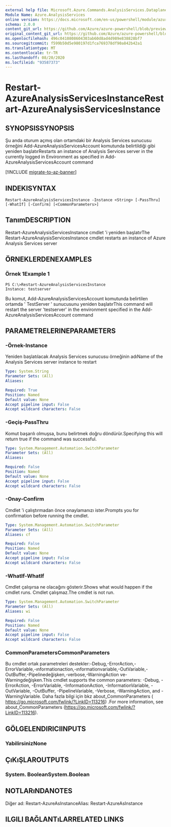 ```yaml
---
external help file: Microsoft.Azure.Commands.AnalysisServices.Dataplane.dll-Help.xml
Module Name: Azure.AnalysisServices
online version: https://docs.microsoft.com/en-us/powershell/module/azurerm.analysisservices/restart-azureanalysisservicesinstance
schema: 2.0.0
content_git_url: https://github.com/Azure/azure-powershell/blob/preview/src/ResourceManager/AnalysisServices/Commands.AnalysisServices.Dataplane/help/Restart-AzureAnalysisServicesInstance.md
original_content_git_url: https://github.com/Azure/azure-powershell/blob/preview/src/ResourceManager/AnalysisServices/Commands.AnalysisServices.Dataplane/help/Restart-AzureAnalysisServicesInstance.md
ms.openlocfilehash: 496c0410808604303ab60d8ad4d989e838828bf7
ms.sourcegitcommit: f599b50d5e980197d1fca769378df90a842b42a1
ms.translationtype: MT
ms.contentlocale: tr-TR
ms.lasthandoff: 08/20/2020
ms.locfileid: "93587373"
---
```

# <span data-ttu-id="c6b4b-101">Restart-AzureAnalysisServicesInstance</span><span class="sxs-lookup"><span data-stu-id="c6b4b-101">Restart-AzureAnalysisServicesInstance</span></span>

## <span data-ttu-id="c6b4b-102">SYNOPSIS</span><span class="sxs-lookup"><span data-stu-id="c6b4b-102">SYNOPSIS</span></span>
<span data-ttu-id="c6b4b-103">Şu anda oturum açmış olan ortamdaki bir Analysis Services sunucusu örneğini Add-AzureAnalysisServicesAccount komutunda belirtildiği gibi yeniden başlatır</span><span class="sxs-lookup"><span data-stu-id="c6b4b-103">Restarts an instance of Analysis Services server in the currently logged in Environment as specified in Add-AzureAnalysisServicesAccount command</span></span>

[!INCLUDE [migrate-to-az-banner](../../includes/migrate-to-az-banner.md)]

## <span data-ttu-id="c6b4b-104">INDEKI</span><span class="sxs-lookup"><span data-stu-id="c6b4b-104">SYNTAX</span></span>

```
Restart-AzureAnalysisServicesInstance -Instance <String> [-PassThru] [-WhatIf] [-Confirm] [<CommonParameters>]
```

## <span data-ttu-id="c6b4b-105">Tanım</span><span class="sxs-lookup"><span data-stu-id="c6b4b-105">DESCRIPTION</span></span>
<span data-ttu-id="c6b4b-106">Restart-AzureAnalysisServicesInstance cmdlet 'i yeniden başlatır</span><span class="sxs-lookup"><span data-stu-id="c6b4b-106">The Restart-AzureAnalysisServicesInstance cmdlet restarts an instance of Azure Analysis Services server</span></span>

## <span data-ttu-id="c6b4b-107">ÖRNEKLERDEN</span><span class="sxs-lookup"><span data-stu-id="c6b4b-107">EXAMPLES</span></span>

### <span data-ttu-id="c6b4b-108">Örnek 1</span><span class="sxs-lookup"><span data-stu-id="c6b4b-108">Example 1</span></span>
```
PS C:\>Restart-AzureAnalysisServicesInstance
Instance: testserver
```

<span data-ttu-id="c6b4b-109">Bu komut, Add-AzureAnalysisServicesAccount komutunda belirtilen ortamda ' TestServer ' sunucusunu yeniden başlatır</span><span class="sxs-lookup"><span data-stu-id="c6b4b-109">This command will restart the server 'testserver' in the environment specified in the Add-AzureAnalysisServicesAccount command</span></span>

## <span data-ttu-id="c6b4b-110">PARAMETRELERINE</span><span class="sxs-lookup"><span data-stu-id="c6b4b-110">PARAMETERS</span></span>

### <span data-ttu-id="c6b4b-111">-Örnek</span><span class="sxs-lookup"><span data-stu-id="c6b4b-111">-Instance</span></span>
<span data-ttu-id="c6b4b-112">Yeniden başlatılacak Analysis Services sunucusu örneğinin adı</span><span class="sxs-lookup"><span data-stu-id="c6b4b-112">Name of the Analysis Services server instance to restart</span></span>

```yaml
Type: System.String
Parameter Sets: (All)
Aliases:

Required: True
Position: Named
Default value: None
Accept pipeline input: False
Accept wildcard characters: False
```

### <span data-ttu-id="c6b4b-113">-Geçiş</span><span class="sxs-lookup"><span data-stu-id="c6b4b-113">-PassThru</span></span>
<span data-ttu-id="c6b4b-114">Komut başarılı olmuşsa, bunu belirtmek doğru döndürür.</span><span class="sxs-lookup"><span data-stu-id="c6b4b-114">Specifying this will return true if the command was successful.</span></span>

```yaml
Type: System.Management.Automation.SwitchParameter
Parameter Sets: (All)
Aliases:

Required: False
Position: Named
Default value: None
Accept pipeline input: False
Accept wildcard characters: False
```

### <span data-ttu-id="c6b4b-115">-Onay</span><span class="sxs-lookup"><span data-stu-id="c6b4b-115">-Confirm</span></span>
<span data-ttu-id="c6b4b-116">Cmdlet 'i çalıştırmadan önce onaylamanızı ister.</span><span class="sxs-lookup"><span data-stu-id="c6b4b-116">Prompts you for confirmation before running the cmdlet.</span></span>

```yaml
Type: System.Management.Automation.SwitchParameter
Parameter Sets: (All)
Aliases: cf

Required: False
Position: Named
Default value: None
Accept pipeline input: False
Accept wildcard characters: False
```

### <span data-ttu-id="c6b4b-117">-WhatIf</span><span class="sxs-lookup"><span data-stu-id="c6b4b-117">-WhatIf</span></span>
<span data-ttu-id="c6b4b-118">Cmdlet çalışırsa ne olacağını gösterir.</span><span class="sxs-lookup"><span data-stu-id="c6b4b-118">Shows what would happen if the cmdlet runs.</span></span>
<span data-ttu-id="c6b4b-119">Cmdlet çalışmaz.</span><span class="sxs-lookup"><span data-stu-id="c6b4b-119">The cmdlet is not run.</span></span>

```yaml
Type: System.Management.Automation.SwitchParameter
Parameter Sets: (All)
Aliases: wi

Required: False
Position: Named
Default value: None
Accept pipeline input: False
Accept wildcard characters: False
```

### <span data-ttu-id="c6b4b-120">CommonParameters</span><span class="sxs-lookup"><span data-stu-id="c6b4b-120">CommonParameters</span></span>
<span data-ttu-id="c6b4b-121">Bu cmdlet ortak parametreleri destekler:-Debug,-ErrorAction,-ErrorVariable,-ınformationaction,-ınformationvariable,-OutVariable,-OutBuffer,-Pipelinedeğişken,-verbose,-WarningAction ve-Warningdeğişken.</span><span class="sxs-lookup"><span data-stu-id="c6b4b-121">This cmdlet supports the common parameters: -Debug, -ErrorAction, -ErrorVariable, -InformationAction, -InformationVariable, -OutVariable, -OutBuffer, -PipelineVariable, -Verbose, -WarningAction, and -WarningVariable.</span></span> <span data-ttu-id="c6b4b-122">Daha fazla bilgi için bkz about_CommonParameters ( https://go.microsoft.com/fwlink/?LinkID=113216) .</span><span class="sxs-lookup"><span data-stu-id="c6b4b-122">For more information, see about_CommonParameters (https://go.microsoft.com/fwlink/?LinkID=113216).</span></span>

## <span data-ttu-id="c6b4b-123">GÖLGELENDIRICI</span><span class="sxs-lookup"><span data-stu-id="c6b4b-123">INPUTS</span></span>

### <span data-ttu-id="c6b4b-124">Yabilirsiniz</span><span class="sxs-lookup"><span data-stu-id="c6b4b-124">None</span></span>

## <span data-ttu-id="c6b4b-125">ÇıKıŞLAR</span><span class="sxs-lookup"><span data-stu-id="c6b4b-125">OUTPUTS</span></span>

### <span data-ttu-id="c6b4b-126">System. Boolean</span><span class="sxs-lookup"><span data-stu-id="c6b4b-126">System.Boolean</span></span>

## <span data-ttu-id="c6b4b-127">NOTLARıNDA</span><span class="sxs-lookup"><span data-stu-id="c6b4b-127">NOTES</span></span>
<span data-ttu-id="c6b4b-128">Diğer ad: Restart-AzureAsInstance</span><span class="sxs-lookup"><span data-stu-id="c6b4b-128">Alias: Restart-AzureAsInstance</span></span>

## <span data-ttu-id="c6b4b-129">ILGILI BAĞLANTıLAR</span><span class="sxs-lookup"><span data-stu-id="c6b4b-129">RELATED LINKS</span></span>
